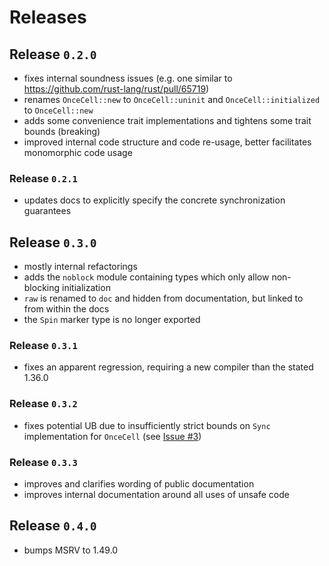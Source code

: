 # Releases

## Release `0.2.0`

- fixes internal soundness issues (e.g. one similar to
  https://github.com/rust-lang/rust/pull/65719)
- renames `OnceCell::new` to `OnceCell::uninit` and `OnceCell::initialized` to
  `OnceCell::new`
- adds some convenience trait implementations and tightens some trait bounds
  (breaking)
- improved internal code structure and code re-usage, better facilitates
  monomorphic code usage

### Release `0.2.1`

- updates docs to explicitly specify the concrete synchronization guarantees

## Release `0.3.0`

- mostly internal refactorings
- adds the `noblock` module containing types which only allow non-blocking
  initialization
- `raw` is renamed to `doc` and hidden from documentation, but linked to from
  within the docs
- the `Spin` marker type is no longer exported

### Release `0.3.1`

- fixes an apparent regression, requiring a new compiler than the stated 1.36.0

### Release `0.3.2`

- fixes potential UB due to insufficiently strict bounds on `Sync` implementation for `OnceCell` (see [Issue #3](https://github.com/oliver-giersch/conquer-once/issues/3))

### Release `0.3.3`

- improves and clarifies wording of public documentation
- improves internal documentation around all uses of unsafe code

## Release `0.4.0`

- bumps MSRV to 1.49.0